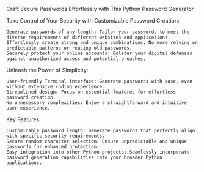 Craft Secure Passwords Effortlessly with This Python Password Generator

Take Control of Your Security with Customizable Password Creation:

    Generate passwords of any length: Tailor your passwords to meet the diverse requirements of different websites and applications.
    Effortlessly create strong and unique combinations: No more relying on predictable patterns or reusing old passwords.
    Securely protect your online accounts: Bolster your digital defenses against unauthorized access and potential breaches.

Unleash the Power of Simplicity:

    User-friendly Terminal interface: Generate passwords with ease, even without extensive coding experience.
    Streamlined design: Focus on essential features for effortless password creation.
    No unnecessary complexities: Enjoy a straightforward and intuitive user experience.

Key Features:

    Customizable password length: Generate passwords that perfectly align with specific security requirements.
    Secure random character selection: Ensure unpredictable and unique passwords for enhanced protection.
    Easy integration into other Python projects: Seamlessly incorporate password generation capabilities into your broader Python applications.
